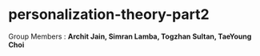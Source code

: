 # personalization-theory-part2
 Group Members : **Archit Jain, Simran Lamba, Togzhan Sultan, TaeYoung Choi**
